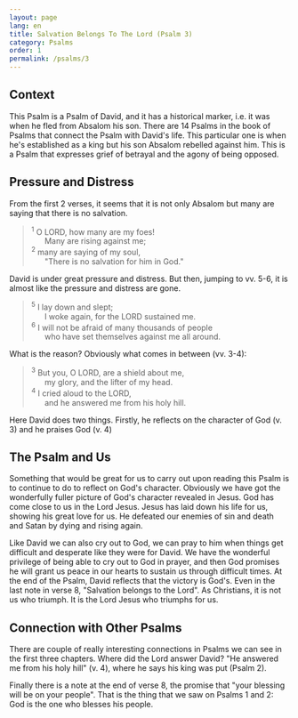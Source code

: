 ```yaml
---
layout: page
lang: en
title: Salvation Belongs To The Lord (Psalm 3)
category: Psalms
order: 1
permalink: /psalms/3
---
```


## Context

This Psalm is a Psalm of David, and it has a historical marker, i.e. it was when he fled from Absalom his son. There are 14 Psalms in the book of Psalms that connect the Psalm with David's life. This particular one is when he's established as a king but his son Absalom rebelled against him. This is a Psalm that expresses grief of betrayal and the agony of being opposed.

## Pressure and Distress

From the first 2 verses, it seems that it is not only Absalom but many are saying that there is no salvation.

> <sup>1</sup> O LORD, how many are my foes! <br />
&nbsp;&nbsp;&nbsp;&nbsp;&nbsp;&nbsp;Many are rising against me; <br />
<sup>2</sup> many are saying of my soul, <br />
&nbsp;&nbsp;&nbsp;&nbsp;&nbsp;&nbsp;"There is no salvation for him in God." <br />

David is under great pressure and distress. But then, jumping to vv. 5-6, it is almost like the pressure and distress are gone.

> <sup>5</sup> I lay down and slept; <br />
&nbsp;&nbsp;&nbsp;&nbsp;&nbsp;&nbsp;I woke again, for the LORD sustained me. <br />
<sup>6</sup> I will not be afraid of many thousands of people <br />
&nbsp;&nbsp;&nbsp;&nbsp;&nbsp;&nbsp;who have set themselves against me all around.

What is the reason? Obviously what comes in between (vv. 3-4):

> <sup>3</sup> But you, O LORD, are a shield about me, <br />
&nbsp;&nbsp;&nbsp;&nbsp;&nbsp;&nbsp;my glory, and the lifter of my head. <br />
<sup>4</sup> I cried aloud to the LORD, <br />
&nbsp;&nbsp;&nbsp;&nbsp;&nbsp;&nbsp;and he answered me from his holy hill. <br />

Here David does two things. Firstly, he reflects on the character of God (v. 3) and he praises God (v. 4)

## The Psalm and Us

Something that would be great for us to carry out upon reading this Psalm is to continue to do to reflect on God's character. Obviously we have got the wonderfully fuller picture of God's character revealed in Jesus. God has come close to us in the Lord Jesus. Jesus has laid down his life for us, showing his great love for us. He defeated our enemies of sin and death and Satan by dying and rising again.

Like David we can also cry out to God, we can pray to him when things get difficult and desperate like they were for David. We have the wonderful privilege of being able to cry out to God in prayer, and then God promises he will grant us peace in our hearts to sustain us through difficult times. At the end of the Psalm, David reflects that the victory is God's. Even in the last note in verse 8, "Salvation belongs to the Lord". As Christians, it is not us who triumph. It is the Lord Jesus who triumphs for us.

## Connection with Other Psalms

There are couple of really interesting connections in Psalms we can see in the first three chapters. Where did the Lord answer David? "He answered me from his holy hill" (v. 4), where he says his king was put (Psalm 2).

Finally there is a note at the end of verse 8, the promise that "your blessing will be on your people". That is the thing that we saw on Psalms 1 and 2: God is the one who blesses his people.
